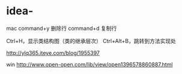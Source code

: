 # idea-

mac
command+y 删除行
command+d 复制行

Ctrl+H，显示类结构图（类的继承层次）
Ctrl+Alt+B，跳转到方法实现处

http://ylq365.iteye.com/blog/1955397


win
http://www.open-open.com/lib/view/open1396578860887.html
